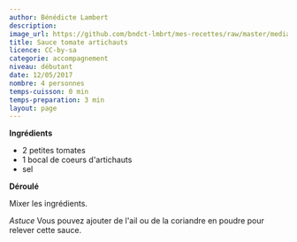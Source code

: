 ```yaml
---
author: Bénédicte Lambert
description: 
image_url: https://github.com/bndct-lmbrt/mes-recettes/raw/master/medias/tomate-artichaut.jpg
title: Sauce tomate artichauts
licence: CC-by-sa
categorie: accompagnement
niveau: débutant
date: 12/05/2017
nombre: 4 personnes
temps-cuisson: 0 min
temps-preparation: 3 min
layout: page
---
```



**Ingrédients**  
 

* 2 petites tomates
* 1 bocal de coeurs d'artichauts
* sel


**Déroulé**

Mixer les ingrédients.  

*Astuce*
Vous pouvez ajouter de l'ail ou de la coriandre en poudre pour relever cette sauce.  